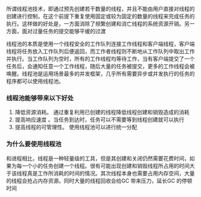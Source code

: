 所谓线程池技术，即通过预先创建若干数量的线程，并且不能由用户直接对线程的创建进行控制，在这个前提下重复使用固定或较为固定的数量的线程来完成任务的执行。这样做的好处是，一方面消除了频繁创建和消亡线程的系统资源开销。另一方面，面对过量任务的提交能够平缓的过渡

线程池的本质是使用一个线程安全的工作队列连接工作线程和客户端线程，客户端线程将任务放入工作队列后便返回，而工作者线程则不断地从工作队列中取出工作并执行。当工作队列为空时，所有的工作线程均等待工作，当有客户端提交了一个任务后，会通知任意一个工作线程，随后大量的任务被提交，更多的工作线程会被唤醒。线程池是运用场景最多的并发框架，几乎所有需要异步或并发执行的任务的程序都可以使用线程池。

### 线程池能够带来以下好处
1. 降低资源消耗。 通过重复利用已创建的线程降低线程创建和销毁造成的消耗
2. 提高响应速度 。当任务到达时，任务可以不需要等到线程创建就可以执行
3. 提高线程的可管理性。 使用线程池可以进行统一分配

 ### 为什么要使用线程池
 和进程相比，线程是一种轻量级的工具，但是其创建和关闭仍然需要花费时间，如果为每一个小的任务创建一个线程。很有可能出现创建和销毁线程所占用的时间大于该线程真是工作所消耗的时间的情况。其次线程本身也需要占用内存空间，大量的线程会抢占内存资源。同时大量的线程回收会给GC 带来压力，延长GC 的停顿时间

